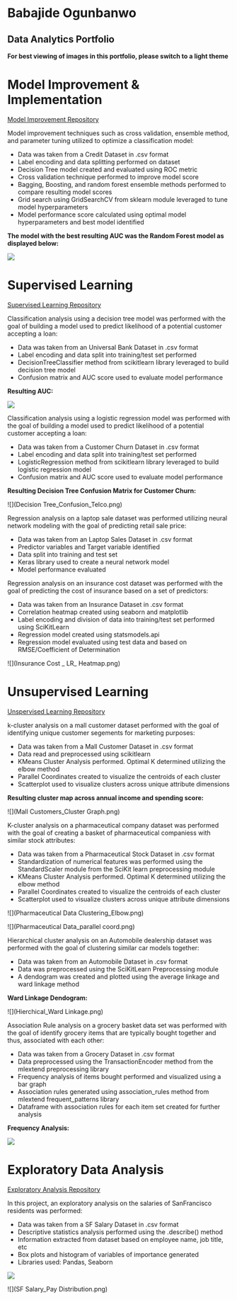 # Babajide Ogunbanwo
## Data Analytics Portfolio

**For best viewing of images in this portfolio, please switch to a light theme**
# Model Improvement & Implementation 

[Model Improvement Repository](https://github.com/bio-ops/Model-Improvement) 

Model improvement techniques such as cross validation, ensemble method, and parameter tuning utilized to optimize a classification model:

* Data was taken from a Credit Dataset in .csv format
* Label encoding and data splitting performed on dataset
* Decision Tree model created and evaluated using ROC metric
* Cross validation technique performed to improve model score
* Bagging, Boosting, and random forest ensemble methods performed to compare resulting model scores
* Grid search using GridSearchCV from sklearn module leveraged to tune model hyperparameters
* Model performance score calculated using optimal model hyperparameters and best model identified

**The model with the best resulting AUC was the Random Forest model as displayed below:** 

![](RandomForest_ROC.png)


# Supervised Learning

[Supervised Learning Repository](https://github.com/bio-ops/Supervised-Learning)

Classification analysis using a decision tree model was performed with the goal of building a model used to predict likelihood of a potential customer accepting a loan:

* Data was taken from an Universal Bank Dataset in .csv format
* Label encoding and data split into training/test set performed
* DecisionTreeClassifier method from scikitlearn library leveraged to build decision tree model
* Confusion matrix and AUC score used to evaluate model performance

**Resulting AUC:** 

![](UniversalBankModel_AUC.png)

Classification analysis using a logistic regression model was performed with the goal of building a model used to predict likelihood of a potential customer accepting a loan:

* Data was taken from a Customer Churn Dataset in .csv format
* Label encoding and data split into training/test set performed
* LogisticRegression method from scikitlearn library leveraged to build logistic regression model
* Confusion matrix and AUC score used to evaluate model performance


**Resulting Decision Tree Confusion Matrix for Customer Churn:** 

![](Decision Tree_Confusion_Telco.png)

Regression analysis on a laptop sale dataset was performed utilizing neural network modeling with the goal of predicting retail sale price: 

* Data was taken from an Laptop Sales Dataset in .csv format
* Predictor variables and Target variable identified
* Data split into training and test set
* Keras library used to create a neural network model 
* Model performance evaluated


Regression analysis on an insurance cost dataset was performed with the goal of predicting the cost of insurance based on a set of predictors: 

* Data was taken from an Insurance Dataset in .csv format
* Correlation heatmap created using seaborn and matplotlib
* Label encoding and division of data into training/test set performed using SciKitLearn
* Regression model created using statsmodels.api
* Regression model evaluated using test data and based on RMSE/Coefficient of Determination

![](Insurance Cost _ LR_ Heatmap.png)

# Unsupervised Learning

[Unspervised Learning Repository](https://github.com/bio-ops/Unsupervised-Learning)

k-cluster analysis on a mall customer dataset performed with the goal of identifying unique customer segements for marketing purposes: 

* Data was taken from a Mall Customer Dataset in .csv format
* Data read and preprocessed using scikitlearn
* KMeans Cluster Analysis performed. Optimal K determined utilizing the elbow method
* Parallel Coordinates created to visualize the centroids of each cluster
* Scatterplot used to visualize clusters across unique attribute dimensions

**Resulting cluster map across annual income and spending score:**

![](Mall Customers_Cluster Graph.png)

K-cluster analysis on a pharmaceutical company dataset was performed with the goal of creating a basket of pharmaceutical companiess with similar stock attributes:

* Data was taken from a Pharmaceutical Stock Dataset in .csv format
* Standardization of numerical features was performed using the StandardScaler module from the SciKit learn preprocessing module
* KMeans Cluster Analysis performed. Optimal K determined utilizing the elbow method
* Parallel Coordinates created to visualize the centroids of each cluster
* Scatterplot used to visualize clusters across unique attribute dimensions

![](Pharmaceutical Data Clustering_Elbow.png)

![](Pharmaceutical Data_parallel coord.png) 

Hierarchical cluster analysis on an Automobile dealership dataset was performed with the goal of clustering similar car models together: 

* Data was taken from an Automobile Dataset in .csv format
* Data was preprocessed using the SciKitLearn Preprocessing module
* A dendogram was created and plotted using the average linkage and ward linkage method

**Ward Linkage Dendogram:** 

![](Hierchical_Ward Linkage.png) 

Association Rule analysis on a grocery basket data set  was performed with the goal of identify grocery items that are typically bought together and thus, associated with each other:

* Data was taken from a Grocery Dataset in .csv format
* Data preprocessed using the TransactionEncoder method from the mlextend preprocessing library
* Frequency analysis of items bought performed and visualized using a bar graph
* Association rules generated using association_rules method from mlextend frequent_patterns library
* Dataframe with association rules for each item set created for further analysis

**Frequency Analysis:** 

![](ItemFreq_Groceries_AR.png)

# Exploratory Data Analysis

[Exploratory Analysis Repository](https://github.com/bio-ops/Exploratory-Data-Analysis)

In this project, an exploratory analysis on the salaries of SanFrancisco residents was performed:

* Data was taken from a SF Salary Dataset in .csv format
* Descriptive statistics analysis performed using the .describe() method
* Information extracted from dataset based on employee name, job title, etc
* Box plots and histogram of variables of importance generated
* Libraries used: Pandas, Seaborn

![](Boston_BoxPlot.png)

![](SF Salary_Pay Distribution.png)
